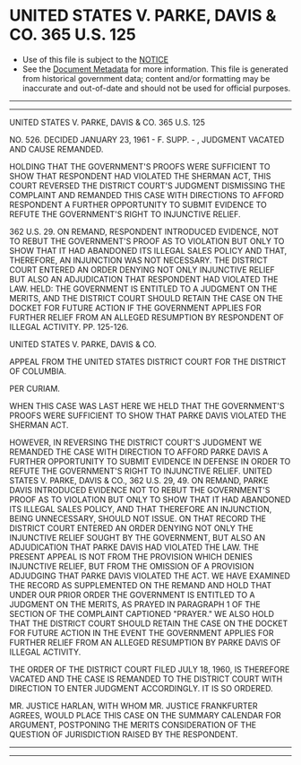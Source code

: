 ---
---

# UNITED STATES V. PARKE, DAVIS & CO. 365 U.S. 125

* Use of this file is subject to the [NOTICE](https://github.com/publicdocs/notice/blob/master/NOTICE)
* See the [Document Metadata](../../../) for more information.
  This file is generated from historical government data; content and/or formatting may be inaccurate and out-of-date and should not be used for official purposes.

----------
----------

UNITED STATES V. PARKE, DAVIS & CO. 365 U.S. 125

NO. 526.  DECIDED JANUARY 23, 1961 - F. SUPP. - , JUDGMENT VACATED AND CAUSE REMANDED.

HOLDING THAT THE GOVERNMENT'S PROOFS WERE SUFFICIENT TO SHOW THAT RESPONDENT HAD VIOLATED THE SHERMAN ACT, THIS COURT REVERSED THE DISTRICT COURT'S JUDGMENT DISMISSING THE COMPLAINT AND REMANDED THIS CASE WITH DIRECTIONS TO AFFORD RESPONDENT A FURTHER OPPORTUNITY TO SUBMIT EVIDENCE TO REFUTE THE GOVERNMENT'S RIGHT TO INJUNCTIVE RELIEF.

362 U.S. 29.  ON REMAND, RESPONDENT INTRODUCED EVIDENCE, NOT TO REBUT THE GOVERNMENT'S PROOF AS TO VIOLATION BUT ONLY TO SHOW THAT IT HAD ABANDONED ITS ILLEGAL SALES POLICY AND THAT, THEREFORE, AN INJUNCTION WAS NOT NECESSARY.  THE DISTRICT COURT ENTERED AN ORDER DENYING NOT ONLY INJUNCTIVE RELIEF BUT ALSO AN ADJUDICATION THAT RESPONDENT HAD VIOLATED THE LAW.  HELD:  THE GOVERNMENT IS ENTITLED TO A JUDGMENT ON THE MERITS, AND THE DISTRICT COURT SHOULD RETAIN THE CASE ON THE DOCKET FOR FUTURE ACTION IF THE GOVERNMENT APPLIES FOR FURTHER RELIEF FROM AN ALLEGED RESUMPTION BY RESPONDENT OF ILLEGAL ACTIVITY.  PP. 125-126.

UNITED STATES V. PARKE, DAVIS & CO.

APPEAL FROM THE UNITED STATES DISTRICT COURT FOR THE DISTRICT OF COLUMBIA.

PER CURIAM.

WHEN THIS CASE WAS LAST HERE WE HELD THAT THE GOVERNMENT'S PROOFS WERE SUFFICIENT TO SHOW THAT PARKE DAVIS VIOLATED THE SHERMAN ACT.

HOWEVER, IN REVERSING THE DISTRICT COURT'S JUDGMENT WE REMANDED THE CASE WITH DIRECTION TO AFFORD PARKE DAVIS A FURTHER OPPORTUNITY TO SUBMIT EVIDENCE IN DEFENSE IN ORDER TO REFUTE THE GOVERNMENT'S RIGHT TO INJUNCTIVE RELIEF.  UNITED STATES V. PARKE, DAVIS & CO., 362 U.S. 29, 49.  ON REMAND, PARKE DAVIS INTRODUCED EVIDENCE NOT TO REBUT THE GOVERNMENT'S PROOF AS TO VIOLATION BUT ONLY TO SHOW THAT IT HAD ABANDONED ITS ILLEGAL SALES POLICY, AND THAT THEREFORE AN INJUNCTION, BEING UNNECESSARY, SHOULD NOT ISSUE.  ON THAT RECORD THE DISTRICT COURT ENTERED AN ORDER DENYING NOT ONLY THE INJUNCTIVE RELIEF SOUGHT BY THE GOVERNMENT, BUT ALSO AN ADJUDICATION THAT PARKE DAVIS HAD VIOLATED THE LAW.  THE PRESENT APPEAL IS NOT FROM THE PROVISION WHICH DENIES INJUNCTIVE RELIEF, BUT FROM THE OMISSION OF A PROVISION ADJUDGING THAT PARKE DAVIS VIOLATED THE ACT.  WE HAVE EXAMINED THE RECORD AS SUPPLEMENTED ON THE REMAND AND HOLD THAT UNDER OUR PRIOR ORDER THE GOVERNMENT IS ENTITLED TO A JUDGMENT ON THE MERITS, AS PRAYED IN PARAGRAPH 1 OF THE SECTION OF THE COMPLAINT CAPTIONED "PRAYER."  WE ALSO HOLD THAT THE DISTRICT COURT SHOULD RETAIN THE CASE ON THE DOCKET FOR FUTURE ACTION IN THE EVENT THE GOVERNMENT APPLIES FOR FURTHER RELIEF FROM AN ALLEGED RESUMPTION BY PARKE DAVIS OF ILLEGAL ACTIVITY.

THE ORDER OF THE DISTRICT COURT FILED JULY 18, 1960, IS THEREFORE VACATED AND THE CASE IS REMANDED TO THE DISTRICT COURT WITH DIRECTION TO ENTER JUDGMENT ACCORDINGLY.  IT IS SO ORDERED.

MR. JUSTICE HARLAN, WITH WHOM MR. JUSTICE FRANKFURTER AGREES, WOULD PLACE THIS CASE ON THE SUMMARY CALENDAR FOR ARGUMENT, POSTPONING THE MERITS CONSIDERATION OF THE QUESTION OF JURISDICTION RAISED BY THE RESPONDENT.


----------
----------

